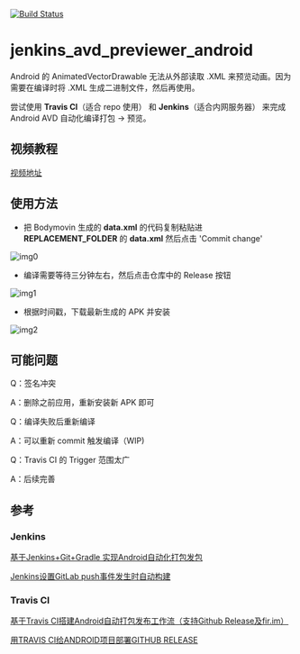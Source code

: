 [![Build Status](https://travis-ci.org/MartinRGB/jenkins_avd_previewer_android.svg?branch=master)](https://travis-ci.org/MartinRGB/jenkins_avd_previewer_android)

# jenkins_avd_previewer_android

Android 的 AnimatedVectorDrawable 无法从外部读取 .XML 来预览动画。因为需要在编译时将 .XML 生成二进制文件，然后再使用。

尝试使用 **Travis CI**（适合 repo 使用） 和 **Jenkins**（适合内网服务器） 来完成Android AVD 自动化编译打包 -> 预览。

## 视频教程

[视频地址](https://github.com/MartinRGB/jenkins_avd_previewer_android/blob/master/art/tutorial.mp4?raw=true)

## 使用方法

- 把 Bodymovin 生成的 **data.xml** 的代码复制粘贴进 **REPLACEMENT_FOLDER** 的 **data.xml** 然后点击 'Commit change'

![img0](https://raw.githubusercontent.com/MartinRGB/jenkins_avd_previewer_android/master/art/0.png?token=AGtfIplf1-fQxvBAN2R1Dr2TinBx8xl-ks5cPx3TwA%3D%3D)

- 编译需要等待三分钟左右，然后点击仓库中的 Release 按钮

![img1](https://github.com/MartinRGB/jenkins_avd_previewer_android/blob/master/art/1.jpg?raw=true)

- 根据时间戳，下载最新生成的 APK 并安装

![img2](https://raw.githubusercontent.com/MartinRGB/jenkins_avd_previewer_android/master/art/1.jpg?token=AGtfIjqY8wXhE4ADrs7C6P0an3pdOH03ks5cPx4dwA%3D%3D)

## 可能问题

Q：签名冲突

A：删除之前应用，重新安装新 APK 即可

Q：编译失败后重新编译

A：可以重新 commit 触发编译（WIP)

Q：Travis CI 的 Trigger 范围太广

A：后续完善


## 参考

### Jenkins

[基于Jenkins+Git+Gradle 实现Android自动化打包发包](https://www.jianshu.com/p/426e7033b0a5)

[Jenkins设置GitLab push事件发生时自动构建](https://blog.csdn.net/maggietian77/article/details/78724055)

### Travis CI

[基于Travis CI搭建Android自动打包发布工作流（支持Github Release及fir.im）](https://avnpc.com/pages/android-auto-deploy-workflow-on-travis-ci)

[用TRAVIS CI给ANDROID项目部署GITHUB RELEASE](http://kescoode.com/travis-ci-android-github-release/)

